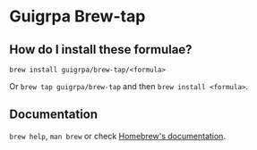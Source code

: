 # Guigrpa Brew-tap

## How do I install these formulae?

`brew install guigrpa/brew-tap/<formula>`

Or `brew tap guigrpa/brew-tap` and then `brew install <formula>`.

## Documentation

`brew help`, `man brew` or check [Homebrew's documentation](https://docs.brew.sh).
